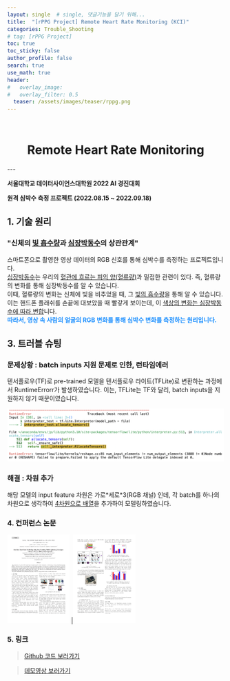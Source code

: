 ```yaml
---
layout: single  # single, 댓글기능을 달기 위해...
title:  "[rPPG Project] Remote Heart Rate Monitoring (KCI)"
categories: Trouble_Shooting
# tag: [rPPG Project]
toc: true
toc_sticky: false
author_profile: false
search: true
use_math: true
header:
#   overlay_image: 
#   overlay_filter: 0.5 
  teaser: /assets/images/teaser/rppg.png
---
```


<br/>

<h1 align="center">Remote Heart Rate Monitoring</h1>
---


**서울대학교 데이터사이언스대학원 2022 AI 경진대회**

**원격 심박수 측정 프로젝트 (2022.08.15 ~ 2022.09.18)**

## 1. 기술 원리

### "신체의 <u>빛 흡수량</u>과 <u>심장박동수</u>의 상관관계"

 스마트폰으로 촬영한 영상 데이터의 RGB 신호를 통해 심박수를 측정하는 프로젝트입니다.   
 <u>심장박동수</u>는 우리의 <u>혈관에 흐르는 피의 양(혈류량)</u>과 밀접한 관련이 있다. 즉, 혈류량의 변화를 통해 심장박동수를 알 수 있습니다.    
 이때, 혈류량의 변화는 신체에 빛을 비추었을 때, 그 <u>빛의 흡수량</u>을 통해 알 수 있습니다. 이는 핸드폰 플래쉬를 손끝에 대보았을 때 빨갛게 보이는데, 이 <u>색상의 변화는 심장박동수에 따라 변합</u>니다.   
 **<span style="color:dodgerblue">따라서, 영상 속 사람의 얼굴의 RGB 변화를 통해 심박수 변화를 측정하는 원리입니다.</span>**

<!-- ### 2. 프로젝트 알고리즘

#### 2.1. Face Detection : residual neural network(ResNet)으로 구현 

Face Detection에는 ResNet 알고리즘을 사용하였습니다. 여기서, ResNet 알고리즘에 대해 살펴보겠습니다.   

neural network(NN)에서 이미지 처리에는 기본적으로 convolutional neural network(CNN)이 사용되고, 자연어 처리에는 recurrent neural network(RNN)이 사용됩니다.   

하지만, CNN과 RNN은 신경망의 레이어가 깊어지면 vanishing gradient problem이 발생하여 오류가 증가하는 문제가 있습니다. 이러한 이슈를 해결하기 위한 것이, ResNet 알고리즘입니다.  

https://losskatsu.github.io/machine-learning/resnet/#1-%EA%B8%B0%EC%A1%B4-%EC%8B%A0%EA%B2%BD%EB%A7%9D%EC%9D%98-%EB%AC%B8%EC%A0%9C%EC%A0%90

https://losskatsu.github.io/machine-learning/resnet/#1-%EA%B8%B0%EC%A1%B4-%EC%8B%A0%EA%B2%BD%EB%A7%9D%EC%9D%98-%EB%AC%B8%EC%A0%9C%EC%A0%90

https://wandukong.tistory.com/18

#### 2.2. Heart Rate Estimation : temporal shift-convolutional attention network(TS-CAN)로 구현 -->


## 3. 트러블 슈팅

### 문제상황 : **batch inputs 지원 문제로 인한, 런타임에러**


텐서플로우(TF)로 pre-trained 모델을 텐서플로우 라이트(TFLite)로 변환하는 과정에서 RuntimeErrorr가 발생하였습니다. 이는, TFLite는 TF와 달리, batch inputs을 지원하지 않기 때문이였습니다.  

<img src="/assets/images/2023-02-06-rPPG/Trouble_RuntimeError.png" />

### 해결 : 차원 추가
해당 모델의 input feature 차원은 가로\*세로\*3(RGB 채널) 인데, 각 batch를 하나의 차원으로 생각하여 <u>4차원으로 배열</u>을 추가하여 모델링하였습니다. 


 

### 4. 컨퍼런스 논문

<img src="/assets/images/2023-02-06-rPPG/(1-2) ebook.jpg" style="zoom:20%;"/> |<img src="/assets/images/2023-02-06-rPPG/(2-2) ebook.jpg" style="zoom:20%;"/>

### 5. 링크

> [Github 코드 보러가기](https://github.com/P-uyoung/Ambient_RPPG/blob/main/README.md)  

> [데모영상 보러가기](https://www.youtube.com/watch?v=GAX9GWvPWNs)   



<br/>


